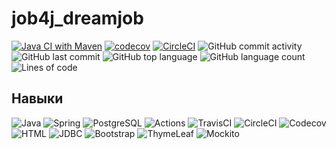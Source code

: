 # job4j_dreamjob

[![Java CI with Maven](https://github.com/aswsx/job4j_dreamjob/actions/workflows/maven.yml/badge.svg)](https://github.com/aswsx/job4j_dreamjob/actions/workflows/maven.yml)
[![codecov](https://codecov.io/gh/aswsx/job4j_dreamjob/branch/master/graph/badge.svg?token=rIPqeJScWw)](https://codecov.io/gh/aswsx/job4j_threads)
[![CircleCI](https://circleci.com/gh/aswsx/job4j_dreamjob/tree/master.svg?style=shield)](https://circleci.com/gh/aswsx/job4j_threads/tree/master)
![GitHub commit activity](https://img.shields.io/github/commit-activity/w/aswsx/job4j_dreamjob)
![GitHub last commit](https://img.shields.io/github/last-commit/aswsx/job4j_dreamjob)
![GitHub top language](https://img.shields.io/github/languages/top/aswsx/job4j_dreamjob)
![GitHub language count](https://img.shields.io/github/languages/count/aswsx/job4j_dreamjob)
![Lines of code](https://img.shields.io/tokei/lines/github/aswsx/job4j_dreamjob)

## Навыки 

![Java](https://img.shields.io/badge/-Java-003f5c?style=for-the-badge&logo=Java)
![Spring](https://img.shields.io/badge/-Spring-003f5c?style=for-the-badge&logo=Spring)
![PostgreSQL](https://img.shields.io/badge/-PostgreSQL-003f5c?style=for-the-badge&logo=POstgreSQL)
![Actions](https://img.shields.io/badge/-GithubActions-003f5c?style=for-the-badge&logo=GithubActions)
![TravisCI](https://img.shields.io/badge/-TravisCI-003f5c?style=for-the-badge&logo=TravisCI)
![CircleCI](https://img.shields.io/badge/-CircleCI-003f5c?style=for-the-badge&logo=CircleCI)
![Codecov](https://img.shields.io/badge/-Codecov-003f5c?style=for-the-badge&logo=Codecov)
![HTML](https://img.shields.io/badge/-HTML-003f5c?style=for-the-badge&logo=HTML)
![JDBC](https://img.shields.io/badge/-JDBC-003f5c?style=for-the-badge&logo=JDBC)
![Bootstrap](https://img.shields.io/badge/-Bootstrap-003f5c?style=for-the-badge&logo=Bootstrap)
![ThymeLeaf](https://img.shields.io/badge/-ThymeLeaf-003f5c?style=for-the-badge&logo=ThymeLeaf)
![Mockito](https://img.shields.io/badge/-Mockito-003f5c?style=for-the-badge&logo=Mockito)
